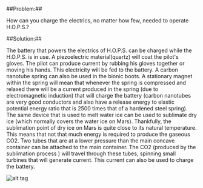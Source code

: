 ##Problem:##

How can you charge the electrics, no matter how few, needed to operate
H.O.P.S.?

##Solution:##

The battery that powers the electrics of H.O.P.S. can be charged while
the H.O.P.S. is in use. A piezoelectric material(quartz) will coat the pilot's
gloves. The pilot can produce current by rubbing his gloves together or
moving his hands. This electricity will be fed to the battery. A carbon
nanotube spring can also be used in the bionic boots. A stationary magnet
within the spring will mean that whenever the spring is compressed and
relaxed there will be a current produced in the spring (due to
electromagnetic induction) that will charge the battery (carbon
nanotubes are very good conductors and also have a release energy to
elastic potential energy ratio that is 2500 times that of a hardened
steel spring). The same device that is used to melt water ice can be
used to sublimate dry ice (which normally covers the water ice on Mars).
Thankfully, the sublimation point of dry ice on Mars is quite close to
its natural temperature. This means that not that much energy is
required to produce the gaseous CO2. Two tubes that are at a lower
pressure than the main concave container can be attached to the main
container. The CO2 (produced by the sublimation process ) will travel
through these tubes, spinning small turbines that will generate current.
This current can also be used to charge the battery.

![alt tag](http://i.imgur.com/SrRRlDJ.png)
